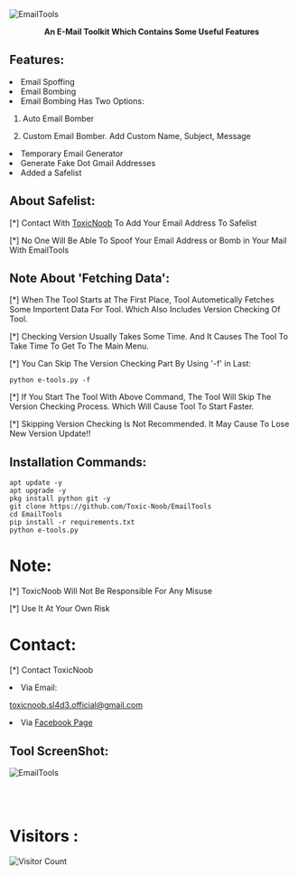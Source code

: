 <img src="https://l.top4top.io/p_2262ehqmy0.jpg" alt="EmailTools">
<p align="center"><b>An E-Mail Toolkit Which Contains Some Useful Features</b></p>

## Features:
<li> Email Spoffing

<li> Email Bombing

<li> Email Bombing Has Two Options:

01. Auto Email Bomber

02. Custom Email Bomber. Add Custom Name, Subject, Message

<li> Temporary Email Generator

<li> Generate Fake Dot Gmail Addresses

<li> Added a Safelist

## About Safelist:
[*] Contact With <a href="https://facebook.com/ToxicNoobOfficial">ToxicNoob</a> To Add Your Email Address To Safelist

[*] No One Will Be Able To Spoof Your Email Address or Bomb in Your Mail With EmailTools

## Note About 'Fetching Data':
[*] When The Tool Starts at The First Place, Tool Autometically Fetches Some Importent Data For Tool. Which Also Includes Version Checking Of Tool.

[*] Checking Version Usually Takes Some Time. And It Causes The Tool To Take Time To Get To The Main Menu.

[*] You Can Skip The Version Checking Part By Using '-f' in Last:
``` shell script
python e-tools.py -f
```
[*] If You Start The Tool With Above Command, The Tool Will Skip The Version Checking Process. Which Will Cause Tool To Start Faster.

[*] Skipping Version Checking Is Not Recommended. It May Cause To Lose New Version Update!!

## Installation Commands:
```shell script
apt update -y
apt upgrade -y
pkg install python git -y
git clone https://github.com/Toxic-Noob/EmailTools
cd EmailTools
pip install -r requirements.txt
python e-tools.py
```

# Note:
[*] ToxicNoob Will Not Be Responsible For Any Misuse

[*] Use It At Your Own Risk

# Contact:
[*] Contact ToxicNoob

<li>Via Email:

toxicnoob.sl4d3.official@gmail.com

<li> Via <a href="https://facebook.com/ToxicNoobOfficial">Facebook Page</a>

## Tool ScreenShot:
<img src="https://i.top4top.io/p_2263afge60.jpg" alt="EmailTools">

<br><br>
# Visitors :


![Visitor Count](https://profile-counter.glitch.me/Toxic-Noob/count.svg)
